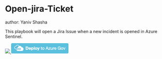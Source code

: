 # Open-jira-Ticket
author: Yaniv Shasha

This playbook will open a Jira Issue when a new incident is opened in Azure Sentinel.

<a href="https://azuredeploy.net/?repository=https://github.com/Azure/Azure-Sentinel/blob/master/Playbooks/Open-jira-Ticket" target="_blank">
    <img src="http://azuredeploy.net/deploybutton.png"/>
</a>
<a href="https://portal.azure.us/#create/Microsoft.Template/uri/https%3A%2F%2Fraw.githubusercontent.com%2FAzure%2FAzure-Sentinel%2Fmaster%2FPlaybooks%2FOpen-jira-Ticket%2Fazuredeploy.json" target="_blank">
<img src="https://raw.githubusercontent.com/Azure/azure-quickstart-templates/master/1-CONTRIBUTION-GUIDE/images/deploytoazuregov.png"/>
</a>
